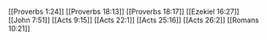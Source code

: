 [[Proverbs 1:24]]
[[Proverbs 18:13]]
[[Proverbs 18:17]]
[[Ezekiel 16:27]]
[[John 7:51]]
[[Acts 9:15]]
[[Acts 22:1]]
[[Acts 25:16]]
[[Acts 26:2]]
[[Romans 10:21]]

